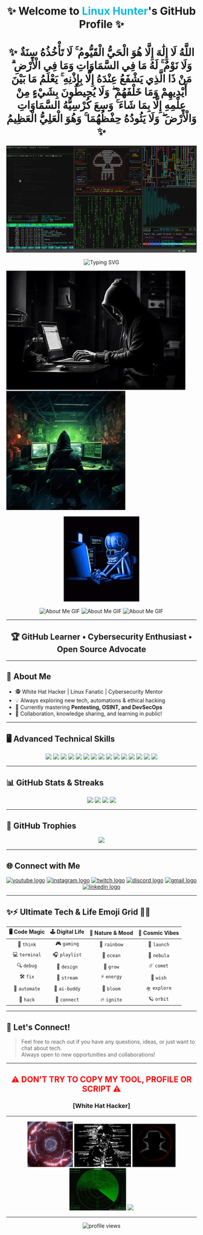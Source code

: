 <h1 align="center">✨ Welcome to <span style="color:#0EB9E4">Linux Hunter</span>'s GitHub Profile ✨</h1>
<h1 align="center">✨ اللَّهُ لَا إِلَٰهَ إِلَّا هُوَ الْحَيُّ الْقَيُّومُ ۚ لَا تَأْخُذُهُ سِنَةٌ وَلَا نَوْمٌ ۚ لَهُ مَا فِي السَّمَاوَاتِ وَمَا فِي الْأَرْضِ ۗ مَنْ ذَا الَّذِي يَشْفَعُ عِنْدَهُ إِلَّا بِإِذْنِهِ ۚ يَعْلَمُ مَا بَيْنَ أَيْدِيهِمْ وَمَا خَلْفَهُمْ ۖ وَلَا يُحِيطُونَ بِشَيْءٍ مِنْ عِلْمِهِ إِلَّا بِمَا شَاءَ ۚ وَسِعَ كُرْسِيُّهُ السَّمَاوَاتِ وَالْأَرْضَ ۖ وَلَا يَئُودُهُ حِفْظُهُمَا ۚ وَهُوَ الْعَلِيُّ الْعَظِيمُ ✨</h1>
</h3>
<div align="center">
  <img src="https://github.com/debt01/debt01/blob/main/758a.gif" >
</div><p></p>

<!-- 🔐 Hacking / Cybersecurity Themed GIF -->
<p align="center">
  <img src="https://readme-typing-svg.herokuapp.com?color=0EB9E4FF&center=true&width=500&height=30&lines=Hi+👋+I'm+a+Linux+Hunter!;Cyber-security+Expert.;Learning+In+Public.;Empowering+Others.;Nice+To+Meet+You+👨‍💻" alt="Typing SVG" />
</p>
<p align="left">
   <img src ="https://github.com/debt01/debt01/blob/main/OIP%20(1).webp" />
 <img src="https://github.com/debt01/debt01/blob/main/OIP.webp"width="315"  />
<p align="right">
  
</p>
<p align="center">
  <img src="https://github.com/debt01/debt01/blob/main/2fd8ec76ff27cfddedaded765330475f_w200.webp" >
</p>
<p align="center">
  <img src="https://github.com/7oSkaaa/7oSkaaa/blob/main/Images/about_me.gif?raw=true" alt="About Me GIF" width="120px">
   <img src="https://github.com/7oSkaaa/7oSkaaa/blob/main/Images/about_me.gif?raw=true" alt="About Me GIF" width="120px">
   <img src="https://github.com/7oSkaaa/7oSkaaa/blob/main/Images/about_me.gif?raw=true" alt="About Me GIF" width="120px">


---

<h2 align="center">🏆 GitHub Learner • Cybersecurity Enthusiast • Open Source Advocate</h2>

---

## 🚀 About Me

- 🕵️ White Hat Hacker | Linux Fanatic | Cybersecurity Mentor
- 💡 Always exploring new tech, automations & ethical hacking
- 🌱 Currently mastering **Pentesting, OSINT, and DevSecOps**
- 🔗 Collaboration, knowledge sharing, and learning in public!

---

## 🖥️ Advanced Technical Skills

<p align="center">
  <a href="https://www.w3schools.com/html/" title="HTML5"><img src="https://skillicons.dev/icons?i=html" height="45"/></a>
  <a href="https://www.w3schools.com/css/" title="CSS3"><img src="https://skillicons.dev/icons?i=css" height="45"/></a>
  <a href="https://www.w3schools.com/cpp/" title="C++"><img src="https://skillicons.dev/icons?i=cpp" height="45"/></a>
  <a href="https://developer.mozilla.org/en-US/docs/Web/JavaScript" title="JavaScript"><img src="https://skillicons.dev/icons?i=js" height="45"/></a>
  <a href="https://www.python.org" title="Python"><img src="https://skillicons.dev/icons?i=python" height="45"/></a>
  <a href="https://www.mysql.com/" title="MySQL"><img src="https://skillicons.dev/icons?i=mysql" height="45"/></a>
  <a href="https://expressjs.com/" title="Express.js"><img src="https://skillicons.dev/icons?i=express" height="45"/></a>
  <a href="https://www.arduino.cc/" title="Arduino"><img src="https://skillicons.dev/icons?i=arduino" height="45"/></a>
  <a href="https://www.linux.org/" title="Linux"><img src="https://skillicons.dev/icons?i=linux" height="45"/></a>
  <a href="https://www.microsoft.com/en-us/windows" title="Windows"><img src="https://skillicons.dev/icons?i=windows" height="45"/></a>
  <a href="https://wordpress.com/" title="WordPress"><img src="https://skillicons.dev/icons?i=wordpress" height="45"/></a>
  <a href="https://code.visualstudio.com/" title="VS Code"><img src="https://skillicons.dev/icons?i=vscode" height="45"/></a>
  <a href="https://github.com/" title="Git"><img src="https://skillicons.dev/icons?i=git" height="45"/></a>
  <a href="https://www.nmap.org/" title="Nmap"><img src="https://img.icons8.com/color/48/000000/nmap.png" height="45"/></a>
  <a href="https://www.kali.org/" title="Kali Linux"><img src="https://img.icons8.com/color/48/000000/linux.png" height="45"/></a>
</p>

---

## 📊 GitHub Stats & Streaks

<div align="center">
  <img src="https://github-readme-stats.vercel.app/api?username=debt01&show_icons=true&theme=tokyonight&hide_border=false" height="200" />
  <img src="https://github-readme-streak-stats.herokuapp.com/?user=debt01&theme=tokyonight&hide_border=false" height="200" />
  <img src="https://github-profile-summary-cards.vercel.app/api/cards/profile-details?username=debt01&theme=nord_bright" height="200" />
  <img src="https://github-readme-stats.vercel.app/api/top-langs/?username=debt01&layout=compact&theme=tokyonight&hide_border=false" height="200" />
</div>

---

## 🏅 GitHub Trophies

<p align="center">
  <img src="https://github-trophies.vercel.app/?username=debt01&theme=radical&no-frame=true&no-bg=true&margin-w=8" />
</p>

---

## 🌐 Connect with Me

<div align="center">
  <a href="https://youtube.com/"><img src="https://img.shields.io/static/v1?message=Youtube&logo=youtube&label=&color=FF0000&logoColor=white&style=for-the-badge" height="35" alt="youtube logo"  /></a>
  <a href="https://instagram.com/"><img src="https://img.shields.io/static/v1?message=Instagram&logo=instagram&label=&color=E4405F&logoColor=white&style=for-the-badge" height="35" alt="instagram logo"  /></a>
  <a href="https://twitch.tv/"><img src="https://img.shields.io/static/v1?message=Twitch&logo=twitch&label=&color=9146FF&logoColor=white&style=for-the-badge" height="35" alt="twitch logo"  /></a>
  <a href="https://discord.com/"><img src="https://img.shields.io/static/v1?message=Discord&logo=discord&label=&color=7289DA&logoColor=white&style=for-the-badge" height="35" alt="discord logo"  /></a>
  <a href="mailto:your-email@gmail.com"><img src="https://img.shields.io/static/v1?message=Gmail&logo=gmail&label=&color=D14836&logoColor=white&style=for-the-badge" height="35" alt="gmail logo"  /></a>
  <a href="https://linkedin.com/"><img src="https://img.shields.io/static/v1?message=LinkedIn&logo=linkedin&label=&color=0077B5&logoColor=white&style=for-the-badge" height="35" alt="linkedin logo"  /></a>
</div>

---

## ✨⚡ **Ultimate Tech & Life Emoji Grid** 🌈🌠

| 🖥️ **Code Magic**      | 🕹️ **Digital Life**   | 🌿 **Nature & Mood**   | 🌌 **Cosmic Vibes**      |
|:----------------------:|:---------------------:|:----------------------:|:------------------------:|
| 🧠 `think`             | 🎮 `gaming`           | 🌈 `rainbow`           | 🚀 `launch`              |
| 💻 `terminal`          | 🎧 `playlist`         | 🌊 `ocean`             | 🌌 `nebula`              |
| 🔍 `debug`             | 🎨 `design`           | 🌱 `grow`              | ☄️ `comet`               |
| 🛠️ `fix`               | 🎥 `stream`           | ⚡ `energy`             | 🌠 `wish`                |
| 🦾 `automate`          | 🤖 `ai-buddy`         | 🌻 `bloom`             | 🛸 `explore`             |
| 🧩 `hack`              | 📱 `connect`          | 🔥 `ignite`            | 🪐 `orbit`               |

---

## 💬 Let's Connect!

> Feel free to reach out if you have any questions, ideas, or just want to chat about tech.  
> Always open to new opportunities and collaborations!

---

<h2 align="center" style="color:red;">⚠️ DON'T TRY TO COPY MY TOOL, PROFILE OR SCRIPT ⚠️</h2>
<h3 align="center">[White Hat Hacker]</h3>

---

<div align="center">
  <img src="https://github.com/debt01/debt01/blob/main/fxac.gif" width="120px">
  <img src="https://github.com/debt01/debt01/blob/main/Q4P6.gif" width="150px">
  <img src="https://github.com/debt01/debt01/blob/main/EmhT.gif" width="114px">
  <img src="https://github.com/debt01/debt01/blob/main/Emhs.gif" width="150px">
  <img src="https://github.com/debt01/debt01/blob/main/1Dyu.gif" width="120px">
</div>

---

<p align="center"><img src="https://komarev.com/ghpvc/?username=debt01&style=for-the-badge" alt="profile views" /></p>











